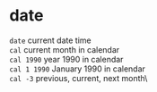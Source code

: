 # date
`date` current date time\
`cal` current month in calendar\
`cal 1990` year 1990 in calendar\
`cal 1 1990` January 1990 in calendar\
`cal -3` previous, current, next month\
